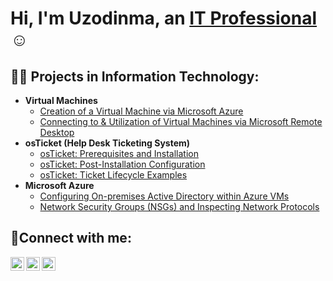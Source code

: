 <h1>Hi, I'm Uzodinma, an <a href="https://linkedin.com/in/uokafor1">IT Professional</a>☺</h1>

<h2>👨‍💻 Projects in Information Technology:</h2>

- <b>Virtual Machines</b>
  - [Creation of a Virtual Machine via Microsoft Azure](https://github.com/uzodinma-okafor/vm-creation)
  - [Connecting to & Utilization of Virtual Machines via Microsoft Remote Desktop](https://github.com/uzodinma-okafor/vm-connection)
- <b>osTicket (Help Desk Ticketing System)</b>
  - [osTicket: Prerequisites and Installation](https://github.com/uzodinma-okafor/osticket-prereqs)
  - [osTicket: Post-Installation Configuration](https://github.com/uzodinma-okafor/post-install-config)
  - [osTicket: Ticket Lifecycle Examples](https://github.com/uzodinma-okafor/ticket-lifecycle)
- <b>Microsoft Azure</b>
  - [Configuring On-premises Active Directory within Azure VMs](https://github.com/uzodinma-okafor/configure-ad)
  - [Network Security Groups (NSGs) and Inspecting Network Protocols](https://github.com/uzodinma-okafor/azure-network-protocols)

<h2>🤳Connect with me:</h2>

[<img align="left" alt="Josh | Twitter" width="22px" src="https://cdn.jsdelivr.net/npm/simple-icons@v3/icons/twitter.svg" />][twitter]
[<img align="left" alt="Josh | LinkedIn" width="22px" src="https://cdn.jsdelivr.net/npm/simple-icons@v3/icons/linkedin.svg" />][linkedin]
[<img align="left" alt="Josh | Instagram" width="22px" src="https://cdn.jsdelivr.net/npm/simple-icons@v3/icons/instagram.svg" />][instagram]

[twitter]: https://twitter.com/
[instagram]: https://www.instagram.com/
[linkedin]: https://linkedin.com/in/uokafor1

